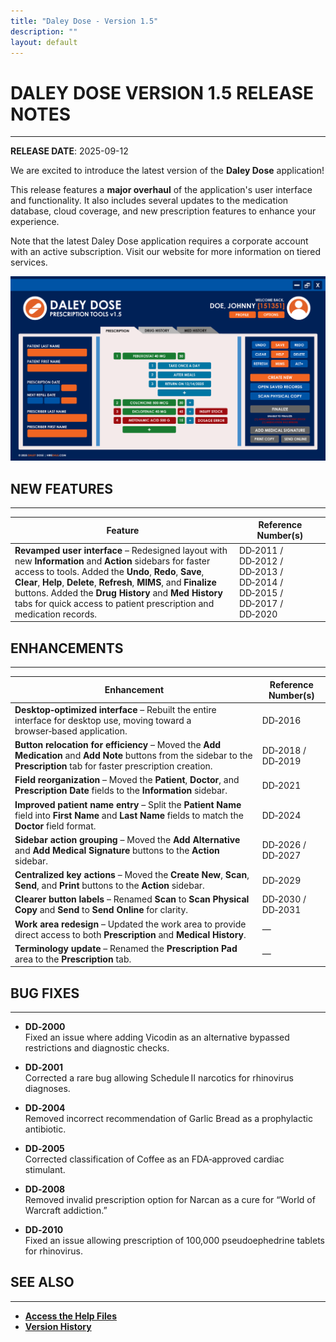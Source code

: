 ```yaml
---
title: "Daley Dose - Version 1.5"
description: ""
layout: default
---
```


# **DALEY DOSE VERSION 1.5 RELEASE NOTES**
---
**RELEASE DATE**: 2025-09-12

We are excited to introduce the latest version of the **Daley Dose** application!

This release features a **major overhaul** of the application's user interface and functionality. It also includes several updates to the medication database, cloud coverage, and new prescription features to enhance your experience.

Note that the latest Daley Dose application requires a corporate account with an active subscription. Visit our website for more information on tiered services.

![Daily Dose user interface](/assets/images/daley-dose-home-window-error.png)

## **NEW FEATURES**
---

| Feature | Reference Number(s) |
| --- | --- |
| **Revamped user interface** – Redesigned layout with new **Information** and **Action** sidebars for faster access to tools. Added the **Undo**, **Redo**, **Save**, **Clear**, **Help**, **Delete**, **Refresh**, **MIMS**, and **Finalize** buttons. Added the **Drug History** and **Med History** tabs for quick access to patient prescription and medication records. | DD‑2011 / DD‑2012 / DD‑2013 / DD‑2014 / DD‑2015 / DD‑2017 / DD‑2020 |

## **ENHANCEMENTS**
---

| Enhancement | Reference Number(s) |
| --- | --- |
| **Desktop‑optimized interface** – Rebuilt the entire interface for desktop use, moving toward a browser‑based application. | DD‑2016 |
| **Button relocation for efficiency** – Moved the **Add Medication** and **Add Note** buttons from the sidebar to the **Prescription** tab for faster prescription creation. | DD‑2018 / DD‑2019 |
| **Field reorganization** – Moved the **Patient**, **Doctor**, and **Prescription Date** fields to the **Information** sidebar. | DD‑2021 |
| **Improved patient name entry** – Split the **Patient Name** field into **First Name** and **Last Name** fields to match the **Doctor** field format. | DD‑2024 |
| **Sidebar action grouping** – Moved the **Add Alternative** and **Add Medical Signature** buttons to the **Action** sidebar. | DD‑2026 / DD‑2027 |
| **Centralized key actions** – Moved the **Create New**, **Scan**, **Send**, and **Print** buttons to the **Action** sidebar. | DD‑2029 |
| **Clearer button labels** – Renamed **Scan** to **Scan Physical Copy** and **Send** to **Send Online** for clarity. | DD‑2030 / DD‑2031 |
| **Work area redesign** – Updated the work area to provide direct access to both **Prescription** and **Medical History**. | — |
| **Terminology update** – Renamed the **Prescription Pad** area to the **Prescription** tab. | — |

## **BUG FIXES**
---

- **DD‑2000**  
  Fixed an issue where adding Vicodin as an alternative bypassed restrictions and diagnostic checks.

- **DD‑2001**  
  Corrected a rare bug allowing Schedule II narcotics for rhinovirus diagnoses.

- **DD‑2004**  
  Removed incorrect recommendation of Garlic Bread as a prophylactic antibiotic.

- **DD‑2005**  
  Corrected classification of Coffee as an FDA‑approved cardiac stimulant.

- **DD‑2008**  
  Removed invalid prescription option for Narcan as a cure for “World of Warcraft addiction.”

- **DD‑2010**  
  Fixed an issue allowing prescription of 100,000 pseudoephedrine tablets for rhinovirus.


## **SEE ALSO**
---
- [**Access the Help Files**](/daleydose/help-files)
- [**Version History**](/daleydose/release-note-version-history)
